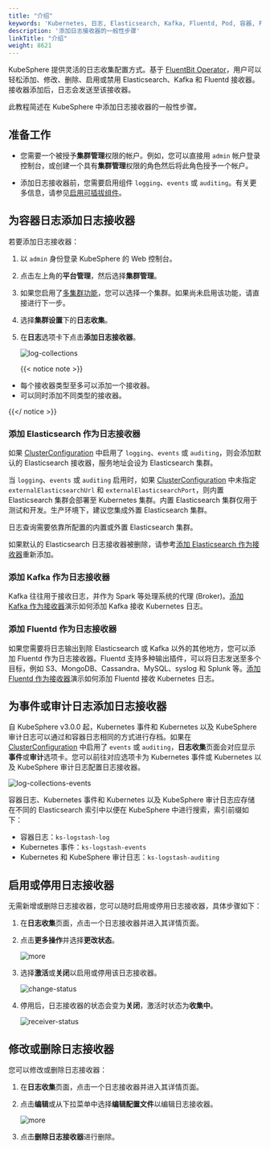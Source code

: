 ```yaml
---
title: "介绍"
keywords: 'Kubernetes, 日志, Elasticsearch, Kafka, Fluentd, Pod, 容器, Fluentbit, 输出'
description: '添加日志接收器的一般性步骤'
linkTitle: "介绍"
weight: 8621
---
```


KubeSphere 提供灵活的日志收集配置方式。基于 [FluentBit Operator](https://github.com/kubesphere/fluentbit-operator/)，用户可以轻松添加、修改、删除、启用或禁用 Elasticsearch、Kafka 和 Fluentd 接收器。接收器添加后，日志会发送至该接收器。

此教程简述在 KubeSphere 中添加日志接收器的一般性步骤。

## 准备工作

- 您需要一个被授予**集群管理**权限的帐户。例如，您可以直接用 `admin` 帐户登录控制台，或创建一个具有**集群管理**权限的角色然后将此角色授予一个帐户。

- 添加日志接收器前，您需要启用组件 `logging`、`events` 或 `auditing`。有关更多信息，请参见[启用可插拔组件](../../../../pluggable-components/)。

## 为容器日志添加日志接收器

若要添加日志接收器：

1. 以 `admin` 身份登录 KubeSphere 的 Web 控制台。

2. 点击左上角的**平台管理**，然后选择**集群管理**。

3. 如果您启用了[多集群功能](../../../../multicluster-management)，您可以选择一个集群。如果尚未启用该功能，请直接进行下一步。

4. 选择**集群设置**下的**日志收集**。

5. 在**日志**选项卡下点击**添加日志接收器**。

   ![log-collections](/images/docs/cluster-administration/cluster-settings/log-collections/introduction/log-collections.png)

   {{< notice note >}}

- 每个接收器类型至多可以添加一个接收器。
- 可以同时添加不同类型的接收器。

{{</ notice >}}

### 添加 Elasticsearch 作为日志接收器

如果 [ClusterConfiguration](https://github.com/kubesphere/kubekey/blob/master/docs/config-example.md) 中启用了 `logging`、`events` 或 `auditing`，则会添加默认的 Elasticsearch 接收器，服务地址会设为 Elasticsearch 集群。

当  `logging`、`events` 或 `auditing` 启用时，如果 [ClusterConfiguration](https://github.com/kubesphere/kubekey/blob/master/docs/config-example.md) 中未指定 `externalElasticsearchUrl` 和 `externalElasticsearchPort`，则内置 Elasticsearch 集群会部署至 Kubernetes 集群。内置 Elasticsearch 集群仅用于测试和开发。生产环境下，建议您集成外置 Elasticsearch 集群。

日志查询需要依靠所配置的内置或外置 Elasticsearch 集群。

如果默认的 Elasticsearch 日志接收器被删除，请参考[添加 Elasticsearch 作为接收器](../add-es-as-receiver/)重新添加。

### 添加 Kafka 作为日志接收器

Kafka 往往用于接收日志，并作为 Spark 等处理系统的代理 (Broker)。[添加 Kafka 作为接收器](../add-kafka-as-receiver)演示如何添加 Kafka 接收 Kubernetes 日志。

### 添加 Fluentd 作为日志接收器

如果您需要将日志输出到除 Elasticsearch 或 Kafka 以外的其他地方，您可以添加 Fluentd 作为日志接收器。Fluentd 支持多种输出插件，可以将日志发送至多个目标，例如 S3、MongoDB、Cassandra、MySQL、syslog 和 Splunk 等。[添加 Fluentd 作为接收器](../add-fluentd-as-receiver)演示如何添加 Fluentd 接收 Kubernetes 日志。

## 为事件或审计日志添加日志接收器

自 KubeSphere v3.0.0 起，Kubernetes 事件和 Kubernetes 以及 KubeSphere 审计日志可以通过和容器日志相同的方式进行存档。如果在 [ClusterConfiguration](https://github.com/kubesphere/kubekey/blob/master/docs/config-example.md) 中启用了 `events` 或 `auditing`，**日志收集**页面会对应显示**事件**或**审计**选项卡。您可以前往对应选项卡为 Kubernetes 事件或 Kubernetes 以及 KubeSphere 审计日志配置日志接收器。

![log-collections-events](/images/docs/cluster-administration/cluster-settings/log-collections/introduction/log-collections-events.png)

容器日志、Kubernetes 事件和 Kubernetes 以及 KubeSphere 审计日志应存储在不同的 Elasticsearch 索引中以便在 KubeSphere 中进行搜索，索引前缀如下：

- 容器日志：`ks-logstash-log`
- Kubernetes 事件：`ks-logstash-events` 
- Kubernetes 和 KubeSphere 审计日志：`ks-logstash-auditing`

## 启用或停用日志接收器

无需新增或删除日志接收器，您可以随时启用或停用日志接收器，具体步骤如下：

1. 在**日志收集**页面，点击一个日志接收器并进入其详情页面。
2. 点击**更多操作**并选择**更改状态**。

    ![more](/images/docs/cluster-administration/cluster-settings/log-collections/introduction/more.png)

3. 选择**激活**或**关闭**以启用或停用该日志接收器。

    ![change-status](/images/docs/cluster-administration/cluster-settings/log-collections/introduction/change-status.png)

4. 停用后，日志接收器的状态会变为**关闭**，激活时状态为**收集中**。

    ![receiver-status](/images/docs/cluster-administration/cluster-settings/log-collections/introduction/receiver-status.png)

## 修改或删除日志接收器

您可以修改或删除日志接收器：

1. 在**日志收集**页面，点击一个日志接收器并进入其详情页面。
2. 点击**编辑**或从下拉菜单中选择**编辑配置文件**以编辑日志接收器。

    ![more](/images/docs/cluster-administration/cluster-settings/log-collections/introduction/more.png)

3. 点击**删除日志接收器**进行删除。
